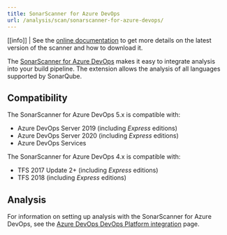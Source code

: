 ```yaml
---
title: SonarScanner for Azure DevOps
url: /analysis/scan/sonarscanner-for-azure-devops/
---
```


<!-- static -->
<update-center updatecenterkey="scannerazure"></update-center>
<!-- /static -->
<!-- embedded -->
[[info]]
| See the [online documentation](https://redirect.sonarsource.com/doc/download-scanner-azure.html) to get more details on the latest version of the scanner and how to download it.
<!-- /embedded -->

The [SonarScanner for Azure DevOps](https://marketplace.visualstudio.com/items?itemName=SonarSource.sonarqube) makes it easy to integrate analysis into your build pipeline. The extension allows the analysis of all languages supported by SonarQube.

## Compatibility
The SonarScanner for Azure DevOps 5.x is compatible with:
* Azure DevOps Server 2019 (including _Express_ editions)
* Azure DevOps Server 2020 (including _Express_ editions)
* Azure DevOps Services

The SonarScanner for Azure DevOps 4.x is compatible with:
* TFS 2017 Update 2+ (including _Express_ editions)
* TFS 2018 (including _Express_ editions)

## Analysis
For information on setting up analysis with the SonarScanner for Azure DevOps, see the [Azure DevOps DevOps Platform integration](/analysis/azuredevops-integration/) page.
